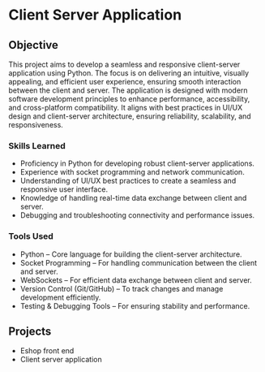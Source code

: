 # Client Server Application

## Objective
This project aims to develop a seamless and responsive client-server application using Python. The focus is on delivering an intuitive, visually appealing, and efficient user experience, ensuring smooth interaction between the client and server. The application is designed with modern software development principles to enhance performance, accessibility, and cross-platform compatibility. It aligns with best practices in UI/UX design and client-server architecture, ensuring reliability, scalability, and responsiveness.

### Skills Learned
- Proficiency in Python for developing robust client-server applications.
- Experience with socket programming and network communication.
- Understanding of UI/UX best practices to create a seamless and responsive user interface.
- Knowledge of handling real-time data exchange between client and server.
- Debugging and troubleshooting connectivity and performance issues.

### Tools Used
- Python – Core language for building the client-server architecture.
- Socket Programming – For handling communication between the client and server.
- WebSockets – For efficient data exchange between client and server.
- Version Control (Git/GitHub) – To track changes and manage development efficiently.
- Testing & Debugging Tools – For ensuring stability and performance.







## Projects
- Eshop front end
- Client server application

